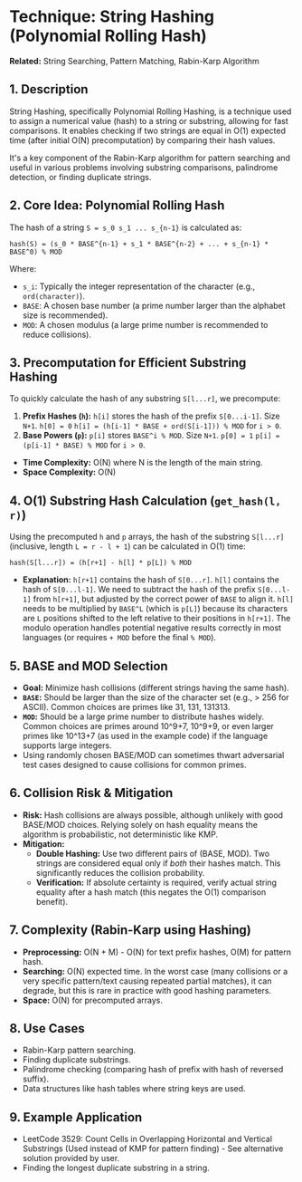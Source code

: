 # Technique: String Hashing (Polynomial Rolling Hash)

**Related:** String Searching, Pattern Matching, Rabin-Karp Algorithm

## 1. Description

String Hashing, specifically Polynomial Rolling Hashing, is a technique used to assign a numerical value (hash) to a string or substring, allowing for fast comparisons. It enables checking if two strings are equal in O(1) expected time (after initial O(N) precomputation) by comparing their hash values.

It's a key component of the Rabin-Karp algorithm for pattern searching and useful in various problems involving substring comparisons, palindrome detection, or finding duplicate strings.

## 2. Core Idea: Polynomial Rolling Hash

The hash of a string `S = s_0 s_1 ... s_{n-1}` is calculated as:

`hash(S) = (s_0 * BASE^{n-1} + s_1 * BASE^{n-2} + ... + s_{n-1} * BASE^0) % MOD`

Where:
*   `s_i`: Typically the integer representation of the character (e.g., `ord(character)`).
*   `BASE`: A chosen base number (a prime number larger than the alphabet size is recommended).
*   `MOD`: A chosen modulus (a large prime number is recommended to reduce collisions).

## 3. Precomputation for Efficient Substring Hashing

To quickly calculate the hash of any substring `S[l...r]`, we precompute:

1.  **Prefix Hashes (`h`):** `h[i]` stores the hash of the prefix `S[0...i-1]`. Size `N+1`.
    `h[0] = 0`
    `h[i] = (h[i-1] * BASE + ord(S[i-1])) % MOD` for `i > 0`.
2.  **Base Powers (`p`):** `p[i]` stores `BASE^i % MOD`. Size `N+1`.
    `p[0] = 1`
    `p[i] = (p[i-1] * BASE) % MOD` for `i > 0`.

*   **Time Complexity:** O(N) where N is the length of the main string.
*   **Space Complexity:** O(N)

## 4. O(1) Substring Hash Calculation (`get_hash(l, r)`)

Using the precomputed `h` and `p` arrays, the hash of the substring `S[l...r]` (inclusive, length `L = r - l + 1`) can be calculated in O(1) time:

`hash(S[l...r]) = (h[r+1] - h[l] * p[L]) % MOD`

*   **Explanation:** `h[r+1]` contains the hash of `S[0...r]`. `h[l]` contains the hash of `S[0...l-1]`. We need to subtract the hash of the prefix `S[0...l-1]` from `h[r+1]`, but adjusted by the correct power of `BASE` to align it. `h[l]` needs to be multiplied by `BASE^L` (which is `p[L]`) because its characters are `L` positions shifted to the left relative to their positions in `h[r+1]`. The modulo operation handles potential negative results correctly in most languages (or requires `+ MOD` before the final `% MOD`).

## 5. BASE and MOD Selection

*   **Goal:** Minimize hash collisions (different strings having the same hash).
*   **`BASE`:** Should be larger than the size of the character set (e.g., > 256 for ASCII). Common choices are primes like 31, 131, 131313.
*   **`MOD`:** Should be a large prime number to distribute hashes widely. Common choices are primes around 10^9+7, 10^9+9, or even larger primes like 10^13+7 (as used in the example code) if the language supports large integers.
*   Using randomly chosen BASE/MOD can sometimes thwart adversarial test cases designed to cause collisions for common primes.

## 6. Collision Risk & Mitigation

*   **Risk:** Hash collisions are always possible, although unlikely with good BASE/MOD choices. Relying solely on hash equality means the algorithm is probabilistic, not deterministic like KMP.
*   **Mitigation:**
    *   **Double Hashing:** Use two different pairs of (BASE, MOD). Two strings are considered equal only if *both* their hashes match. This significantly reduces the collision probability.
    *   **Verification:** If absolute certainty is required, verify actual string equality after a hash match (this negates the O(1) comparison benefit).

## 7. Complexity (Rabin-Karp using Hashing)

*   **Preprocessing:** O(N + M) - O(N) for text prefix hashes, O(M) for pattern hash.
*   **Searching:** O(N) expected time. In the worst case (many collisions or a very specific pattern/text causing repeated partial matches), it can degrade, but this is rare in practice with good hashing parameters.
*   **Space:** O(N) for precomputed arrays.

## 8. Use Cases

*   Rabin-Karp pattern searching.
*   Finding duplicate substrings.
*   Palindrome checking (comparing hash of prefix with hash of reversed suffix).
*   Data structures like hash tables where string keys are used.

## 9. Example Application

*   LeetCode 3529: Count Cells in Overlapping Horizontal and Vertical Substrings (Used instead of KMP for pattern finding) - See alternative solution provided by user.
*   Finding the longest duplicate substring in a string. 